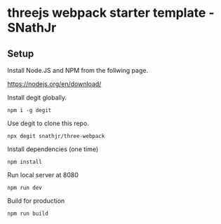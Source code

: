 # threejs webpack starter template - SNathJr

## Setup

Install Node.JS and NPM from the follwing page.

https://nodejs.org/en/download/

Install degit globally.

```
npm i -g degit
```

Use degit to clone this repo.

```
npx degit snathjr/three-webpack
```

Install dependencies (one time)

```
npm install
```

Run local server at 8080

```
npm run dev
```

Build for production

```
npm run build
```
